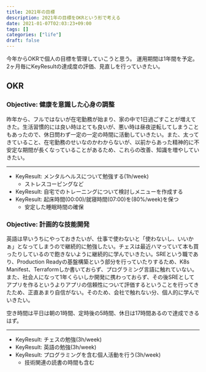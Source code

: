 ```yaml
---
title: 2021年の目標
description: 2021年の目標をOKRという形で考える
date: 2021-01-07T02:03:23+09:00
tags: []
categories: ["life"]
draft: false
---
```


今年からOKRで個人の目標を管理していこうと思う。
運用期間は1年間を予定。2ヶ月毎にKeyResultの達成度の評価、見直しを行っていきたい。

## OKR

### Objective: 健康を意識した心身の調整

昨年から、フルではないが在宅勤務が始まり、家の中で1日過ごすことが増えてきた。生活習慣的には良い時はとても良いが、悪い時は昼夜逆転してしまうこともあったので、休日問わず一定の一定の時間に活動していきたい。また、太ってきていること、在宅勤務のせいなのかわからないが、以前からあった精神的に不安定な期間が長くなっていることがあるため、これらの改善、知識を増やしていきたい。

---

* KeyResult: メンタルヘルスについて勉強する(1h/week)
	* ストレスコーピングなど
* KeyResult: 自宅でのトレーニングについて検討しメニューを作成する
* KeyResult: 起床時間(00:00)/就寝時間(07:00)を(80%/week)を保つ
	* 安定した睡眠時間の確保

### Objective: 計画的な技能開発

英語は早いうちにやっておきたいが、仕事で使わないと「使わないし、いいかぁ」となってしまうので継続的に勉強したい。チェスは最近ハマっていて本も買ったりしているので飽きないように継続的に学んでいきたい。SREという職であり、Production Readyの基盤構築という部分を行っていたりするため、K8s Manifest、Terraformしか書いておらず、プログラミング言語に触れていない。また、社会人になって1年くらいしか開発に携わっておらず、その後SREとしてアプリを作るというよりアプリの信頼性について評価するということを行ってきたため、正直あまり自信がない。そのため、会社で触れない分、個人的に学んでいきたい。

空き時間は平日は朝の1時間、定時後の5時間、休日は17時間あるので達成できるはず。

---

* KeyResult: チェスの勉強(3h/week)
* KeyResult: 英語の勉強(3h/week)
* KeyResult: プログラミングを含む個人活動を行う(3h/week)
	* 技術関連の読書の時間も含む
